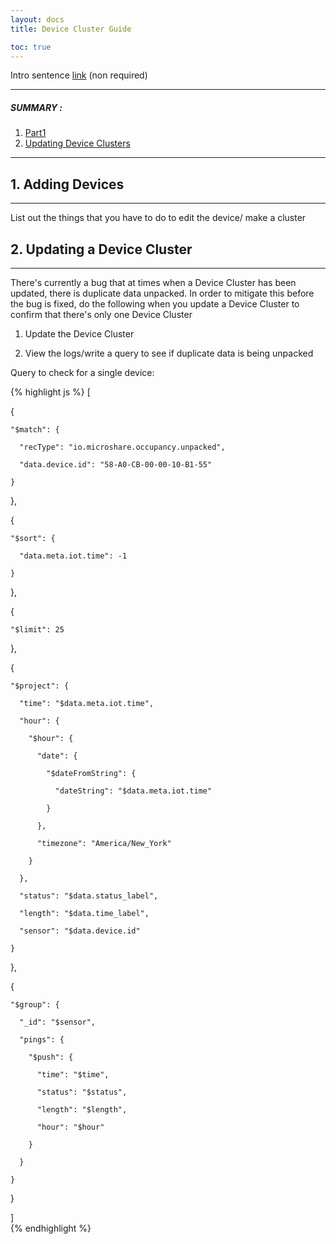 ```yaml
---
layout: docs
title: Device Cluster Guide

toc: true
---
```


Intro sentence [link](https://microshare.io) (non required)

---------------------------------------

##### SUMMARY : 

1. [Part1](./#1-part-A)
2. [Updating Device Clusters](/.#updating-a-device-cluster)

---------------------------------------

## 1. Adding Devices
---------------------------------------

List out the things that you have to do to edit the device/ make a cluster

## 2. Updating a Device Cluster
---------------------------------------
There's currently a bug that at times when a Device Cluster has been updated, there is duplicate data unpacked.  In order to mitigate this before the bug is fixed, do the following when you update a Device Cluster to confirm that there's only one Device Cluster 

1. Update the Device Cluster 

2. View the logs/write a query to see if duplicate data is being unpacked 

Query to check for a single device:

{% highlight js %}
  [ 

  { 

    "$match": { 

      "recType": "io.microshare.occupancy.unpacked", 

      "data.device.id": "58-A0-CB-00-00-10-B1-55" 

    } 

  }, 

  { 

    "$sort": { 

      "data.meta.iot.time": -1 

    } 

  }, 

  { 

    "$limit": 25 

  }, 

  { 

    "$project": { 

      "time": "$data.meta.iot.time", 

      "hour": { 

        "$hour": { 

          "date": { 

            "$dateFromString": { 

              "dateString": "$data.meta.iot.time" 

            } 

          }, 

          "timezone": "America/New_York" 

        } 

      }, 

      "status": "$data.status_label", 

      "length": "$data.time_label", 

      "sensor": "$data.device.id" 

    } 

  }, 

  { 

    "$group": { 

      "_id": "$sensor", 

      "pings": { 

        "$push": { 

          "time": "$time", 

          "status": "$status", 

          "length": "$length", 

          "hour": "$hour" 

        } 

      } 

    } 

  } 

]  
{% endhighlight %}



